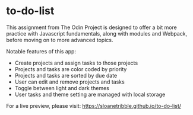 # to-do-list

This assignment from The Odin Project is designed to offer a bit more practice with Javascript fundamentals, along with modules and Webpack, before moving on to more advanced topics.

Notable features of this app:

- Create projects and assign tasks to those projects
- Projects and tasks are color coded by priority
- Projects and tasks are sorted by due date
- User can edit and remove projects and tasks
- Toggle between light and dark themes
- User tasks and theme setting are managed with local storage

For a live preview, please visit: https://sloanetribble.github.io/to-do-list/
